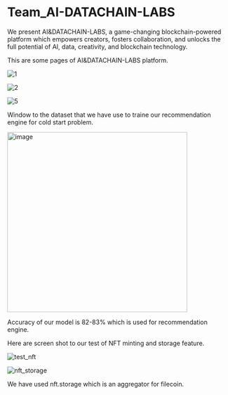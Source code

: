 # Team_AI-DATACHAIN-LABS
We present AI&amp;DATACHAIN-LABS, a game-changing blockchain-powered platform which empowers creators, fosters collaboration, and unlocks the full potential of AI, data, creativity, and blockchain technology. 

This are some pages of AI&DATACHAIN-LABS platform. 

![1](https://github.com/HARSH-DAVE1506/Team_AI-DATACHAIN-LABS/assets/71650330/fe3a9d7d-1de0-4cfa-8e1e-37e6115759ff)

![2](https://github.com/HARSH-DAVE1506/Team_AI-DATACHAIN-LABS/assets/71650330/d9d9da5a-15eb-4510-a70d-3174e255573f)

![5](https://github.com/HARSH-DAVE1506/Team_AI-DATACHAIN-LABS/assets/71650330/6671bc28-bd5e-44b4-90ea-bf52aab13522)

Window to the dataset that we have use to traine our recommendation engine for cold start problem.

<img width="410" alt="image" src="https://github.com/HARSH-DAVE1506/Team_AI-DATACHAIN-LABS/assets/71650330/c781ba79-fdd4-46fd-9d4b-0564d53d5cb3">


Accuracy of our model is 82-83% which is used for recommendation engine.

Here are screen shot to our test of NFT minting and storage feature.

![test_nft](https://github.com/HARSH-DAVE1506/Team_AI-DATACHAIN-LABS/assets/71650330/9af6b178-a859-4a0e-992e-fedb5949ec4b)

![nft_storage](https://github.com/HARSH-DAVE1506/Team_AI-DATACHAIN-LABS/assets/71650330/e0ebe7f0-a1e7-4c70-9c34-022ed4250f6f)

We have used nft.storage which is an aggregator for filecoin.

